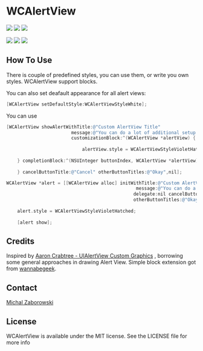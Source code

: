 WCAlertView
==========

[![](https://raw.github.com/m1entus/WCAlertView/master/Example/1thumb.png)](https://raw.github.com/m1entus/WCAlertView/master/Example/1.png)
[![](https://raw.github.com/m1entus/WCAlertView/master/Example/2thumb.png)](https://raw.github.com/m1entus/WCAlertView/master/Example/2.png)
[![](https://raw.github.com/m1entus/WCAlertView/master/Example/3thumb.png)](https://raw.github.com/m1entus/WCAlertView/master/Example/3.png)

[![](https://raw.github.com/m1entus/WCAlertView/master/Example/4thumb.png)](https://raw.github.com/m1entus/WCAlertView/master/Example/4.png)
[![](https://raw.github.com/m1entus/WCAlertView/master/Example/5thumb.png)](https://raw.github.com/m1entus/WCAlertView/master/Example/5.png)
[![](https://raw.github.com/m1entus/WCAlertView/master/Example/6thumb.png)](https://raw.github.com/m1entus/WCAlertView/master/Example/6.png)

## How To Use

There is couple of predefined styles, you can use them, or write you own styles.
WCAlertView support blocks.

You can also set deafault appearance for all alert views:

``` objective-c
[WCAlertView setDefaultStyle:WCAlertViewStyleWhite];
```


You can use

``` objective-c
[WCAlertView showAlertWithTitle:@"Custom AlertView Title" 
					    message:@"You can do a lot of additional setup using WCAlertView." 
					    customizationBlock:^(WCAlertView *alertView) {
					    
        					alertView.style = WCAlertViewStyleVioletHatched;
        					
    } completionBlock:^(NSUInteger buttonIndex, WCAlertView *alertView) {
        
    } cancelButtonTitle:@"Cancel" otherButtonTitles:@"Okay",nil];
```

``` objective-c
WCAlertView *alert = [[WCAlertView alloc] initWithTitle:@"Custom AlertView Title" 
												message:@"You can do a lot of additional setup using WCAlertView." 
											   delegate:nil cancelButtonTitle:@"Cancel" 
											   otherButtonTitles:@"Okay", nil];
											   
    alert.style = WCAlertViewStyleVioletHatched;
    
    [alert show];
```

## Credits

Inspired by [Aaron Crabtree -  UIAlertView Custom Graphics](http://mobile.tutsplus.com) , borrowing some general approaches in drawing Alert View.
Simple block extension got from [wannabegeek](http://github.com/wannabegeek/UIAlertViewExtentsions).

## Contact

[Michal Zaborowski](http://github.com/m1entus) 

## License

WCAlertView is available under the MIT license. See the LICENSE file for more info